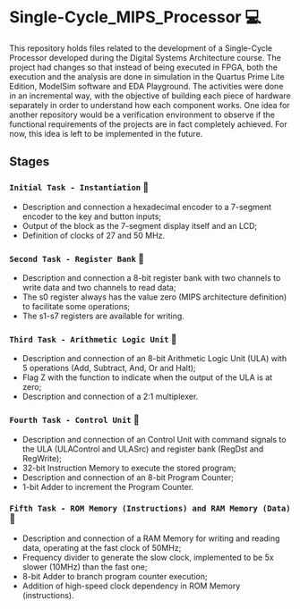 # Single-Cycle_MIPS_Processor :computer:
This repository holds files related to the development of a Single-Cycle Processor developed during the Digital Systems Architecture course.
The project had changes so that instead of being executed in FPGA, both the execution and the analysis are done in simulation in the Quartus Prime Lite Edition, ModelSim software and EDA Playground.
The activities were done in an incremental way, with the objective of building each piece of hardware separately in order to understand how each component works.
One idea for another repository would be a verification environment to observe if the functional requirements of the projects are in fact completely achieved. For now, this idea is left to be implemented in the future.

## Stages

### `Initial Task - Instantiation` :open_file_folder:
- Description and connection a hexadecimal encoder to a 7-segment encoder to the key and button inputs;
- Output of the block as the 7-segment display itself and an LCD;
- Definition of clocks of 27 and 50 MHz.

### `Second Task - Register Bank` :open_file_folder:
- Description and connection a 8-bit register bank with two channels to write data and two channels to read data;
- The s0 register always has the value zero (MIPS architecture definition) to facilitate some operations;
- The s1-s7 registers are available for writing.

### `Third Task - Arithmetic Logic Unit` :open_file_folder:
- Description and connection of an 8-bit Arithmetic Logic Unit (ULA) with 5 operations (Add, Subtract, And, Or and Halt);
- Flag Z with the function to indicate when the output of the ULA is at zero;
- Description and connection of a 2:1 multiplexer.

### `Fourth Task - Control Unit` :open_file_folder:
- Description and connection of an Control Unit with command signals to the ULA (ULAControl and ULASrc) and register bank (RegDst and RegWrite);
- 32-bit Instruction Memory to execute the stored program;
- Description and connection of an 8-bit Program Counter;
- 1-bit Adder to increment the Program Counter.

### `Fifth Task - ROM Memory (Instructions) and RAM Memory (Data)` :open_file_folder:
- Description and connection of a RAM Memory for writing and reading data, operating at the fast clock of 50MHz;
- Frequency divider to generate the slow clock, implemented to be 5x slower (10MHz) than the fast one;
- 8-bit Adder to branch program counter execution;
- Addition of high-speed clock dependency in ROM Memory (instructions).
